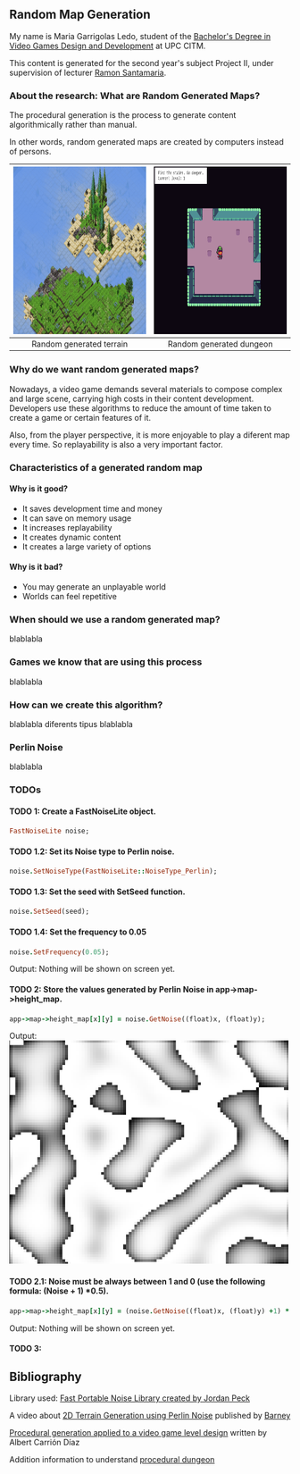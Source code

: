 ## Random Map Generation

My name is Maria Garrigolas Ledo, student of the [Bachelor's Degree in Video Games Design and Development](https://www.citm.upc.edu/ing/estudis/graus-videojocs/) at UPC CITM. 

This content is generated for the second year's subject Project II, under supervision of lecturer [Ramon Santamaria](https://github.com/raysan5).

### About the research: What are Random Generated Maps?

The procedural generation is the process to generate content algorithmically rather than manual. 

In other words, random generated maps are created by computers instead of persons.

|<img src="https://raw.githubusercontent.com/Meeeri08/PersonalResearch-Random-Map-Generator/main/docs/Assets/random_map_1.gif" alt="Height Formula" width="600" height="300">|<img src="https://raw.githubusercontent.com/Meeeri08/PersonalResearch-Random-Map-Generator/main/docs/Assets/random_map_2.gif" alt="Height Formula" width="600" height="300">|
|:---:|:---:|
|Random generated terrain|Random generated dungeon|

### Why do we want random generated maps?
Nowadays, a video game demands several materials to compose complex and large scene, carrying high costs in their content development. Developers use these algorithms to
reduce the amount of time taken to create a game or certain features of it.

Also, from the player perspective, it is more enjoyable to play a diferent map every time. So replayability is also a very important factor.


### Characteristics of a generated random map
#### Why is it good?

- It saves development time and money
- It can save on memory usage
- It increases replayability
- It creates dynamic content
- It creates a large variety of options

#### Why is it bad?
- You may generate an unplayable world
- Worlds can feel repetitive

### When should we use a random generated map?

blablabla

### Games we know that are using this process

blablabla

### How can we create this algorithm?

blablabla diferents tipus blablabla

### Perlin Noise

blablabla

### TODOs
#### TODO 1: Create a FastNoiseLite object.
```ruby
FastNoiseLite noise;
```
#### TODO 1.2: Set its Noise type to Perlin noise.
```ruby
noise.SetNoiseType(FastNoiseLite::NoiseType_Perlin); 

```
#### TODO 1.3: Set the seed with SetSeed function.
```ruby
noise.SetSeed(seed);
```
#### TODO 1.4: Set the frequency to 0.05
```ruby
noise.SetFrequency(0.05);

```
Output: Nothing will be shown on screen yet.
#### TODO 2: Store the values generated by Perlin Noise in app->map->height_map.
```ruby
app->map->height_map[x][y] = noise.GetNoise((float)x, (float)y);

```
Output:<img src="https://raw.githubusercontent.com/Meeeri08/PersonalResearch-Random-Map-Generator/main/docs/Assets/todo_2.png" alt="Height Formula" width="500" height="400">

#### TODO 2.1: Noise must be always between 1 and 0 (use the following formula: (Noise + 1) *0.5).
```ruby
app->map->height_map[x][y] = (noise.GetNoise((float)x, (float)y) +1) * 0.5;

```
Output: Nothing will be shown on screen yet.

#### TODO 3:

## Bibliography
Library used: [Fast Portable Noise Library created by Jordan Peck](https://github.com/Auburn/FastNoiseLite)

A video about [2D Terrain Generation using Perlin Noise](https://www.youtube.com/watch?v=jv6YT9pPIHw) published by [Barney](https://github.com/BarneyWhiteman/CodingChallenges)

[Procedural generation applied to a video game level design](https://upcommons.upc.edu/bitstream/handle/2099.1/26632/109439.pdf?sequence=1&isAllowed=y)  written by Albert Carrión Díaz

Addition information to understand [procedural dungeon](https://www.freecodecamp.org/news/how-to-make-your-own-procedural-dungeon-map-generator-using-the-random-walk-algorithm-e0085c8aa9a/)




